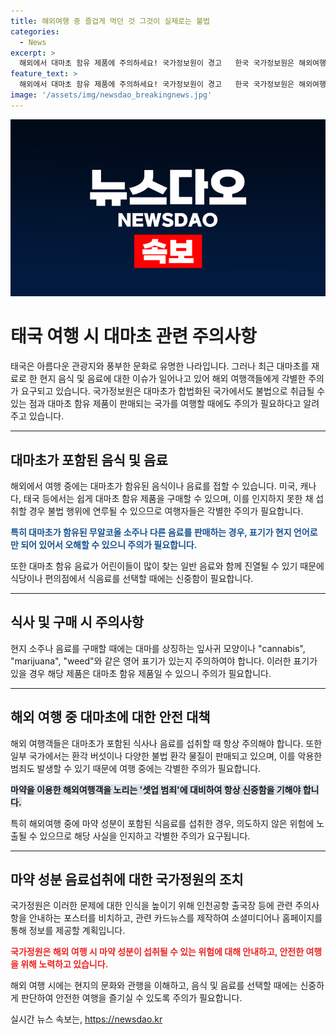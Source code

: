 ```yaml
---
title: 해외여행 중 즐겁게 먹던 것 그것이 실제로는 불법
categories:
  - News
excerpt: >
  해외에서 대마초 함유 제품에 주의하세요! 국가정보원이 경고   한국 국가정보원은 해외여행객들에게 대마초가 합법화된 국가에서도 불법에 연루될 수 있다는 경고를 내렸다. 미국, 캐나다, 태국 등에서 쉽게 대마 쿠키와 음료수를 구할 수 있으며, 일부 음료 상품은 대마 성분을 표기하지 않아 오인될 수 있다. 해당 국가에서 현지 식음료를 구매할 때는 대마를 의미하는 잎사귀 문양과 영문 표기를 주의해야 한다고 당부하고 있다. 특히, 해외여행 중 마약 성분 식음료 섭취에 대해 항상 주의해야 하며, 해외에서 사은품으로 받은 제품에 대해도 주의가 필요하다고 강조했다. 이에 국가정보원은 인천공항 출국장 등에 주의를 당부하는 포스터를 비치하고, 카드뉴스를 제작해 홈페이지와 소셜미디어에 게재할 계획이다.
feature_text: >
  해외에서 대마초 함유 제품에 주의하세요! 국가정보원이 경고   한국 국가정보원은 해외여행객들에게 대마초가 합법화된 국가에서도 불법에 연루될 수 있다는 경고를 내렸다. 미국, 캐나다, 태국 등에서 쉽게 대마 쿠키와 음료수를 구할 수 있으며, 일부 음료 상품은 대마 성분을 표기하지 않아 오인될 수 있다. 해당 국가에서 현지 식음료를 구매할 때는 대마를 의미하는 잎사귀 문양과 영문 표기를 주의해야 한다고 당부하고 있다. 특히, 해외여행 중 마약 성분 식음료 섭취에 대해 항상 주의해야 하며, 해외에서 사은품으로 받은 제품에 대해도 주의가 필요하다고 강조했다. 이에 국가정보원은 인천공항 출국장 등에 주의를 당부하는 포스터를 비치하고, 카드뉴스를 제작해 홈페이지와 소셜미디어에 게재할 계획이다.
image: '/assets/img/newsdao_breakingnews.jpg'
---
```


<p><img src="/assets/img/newsdao_breakingnews.jpg" alt="ranknews 속보" /></p>

<h1>태국 여행 시 대마초 관련 주의사항</h1>

<p data-ke-size="size16">태국은 아름다운 관광지와 풍부한 문화로 유명한 나라입니다. 그러나 최근 대마초를 재료로 한 현지 음식 및 음료에 대한 이슈가 일어나고 있어 해외 여행객들에게 각별한 주의가 요구되고 있습니다. 국가정보원은 대마초가 합법화된 국가에서도 불법으로 취급될 수 있는 점과 대마초 함유 제품이 판매되는 국가를 여행할 때에도 주의가 필요하다고 알려주고 있습니다.</p>

<hr>

<h2>대마초가 포함된 음식 및 음료</h2>

<p data-ke-size="size16">해외에서 여행 중에는 대마초가 함유된 음식이나 음료를 접할 수 있습니다. 미국, 캐나다, 태국 등에서는 쉽게 대마초 함유 제품을 구매할 수 있으며, 이를 인지하지 못한 채 섭취할 경우 불법 행위에 연루될 수 있으므로 여행자들은 각별한 주의가 필요합니다.</p>

<p data-ke-size="size16"><b><span style="color: #1a5490;">특히 대마초가 함유된 무알코올 소주나 다른 음료를 판매하는 경우, 표기가 현지 언어로만 되어 있어서 오해할 수 있으니 주의가 필요합니다.</span></b></p>

<p data-ke-size="size16">또한 대마초 함유 음료가 어린이들이 많이 찾는 일반 음료와 함께 진열될 수 있기 때문에 식당이나 편의점에서 식음료를 선택할 때에는 신중함이 필요합니다.</p>

<hr>

<h2>식사 및 구매 시 주의사항</h2>

<p data-ke-size="size16">현지 소주나 음료를 구매할 때에는 대마를 상징하는 잎사귀 모양이나 "cannabis", "marijuana", "weed"와 같은 영어 표기가 있는지 주의하여야 합니다. 이러한 표기가 있을 경우 해당 제품은 대마초 함유 제품일 수 있으니 주의가 필요합니다.</p>

<hr>

<h2>해외 여행 중 대마초에 대한 안전 대책</h2>

<p data-ke-size="size16">해외 여행객들은 대마초가 포함된 식사나 음료를 섭취할 때 항상 주의해야 합니다. 또한 일부 국가에서는 환각 버섯이나 다양한 불법 환각 물질이 판매되고 있으며, 이를 악용한 범죄도 발생할 수 있기 때문에 여행 중에는 각별한 주의가 필요합니다.</p>

<p data-ke-size="size16"><b><span style="background-color: #21538527;">마약을 이용한 해외여행객을 노리는 '셋업 범죄'에 대비하여 항상 신중함을 기해야 합니다.</span></b></p>

<p data-ke-size="size16">특히 해외여행 중에 마약 성분이 포함된 식음료를 섭취한 경우, 의도하지 않은 위험에 노출될 수 있으므로 해당 사실을 인지하고 각별한 주의가 요구됩니다.</p>

<hr>

<h2>마약 성분 음료섭취에 대한 국가정원의 조치</h2>

<p data-ke-size="size16">국가정원은 이러한 문제에 대한 인식을 높이기 위해 인천공항 출국장 등에 관련 주의사항을 안내하는 포스터를 비치하고, 관련 카드뉴스를 제작하여 소셜미디어나 홈페이지를 통해 정보를 제공할 계획입니다.</p>

<p data-ke-size="size16"><b><span style="color: #ee2323;">국가정원은 해외 여행 시 마약 성분이 섭취될 수 있는 위험에 대해 안내하고, 안전한 여행을 위해 노력하고 있습니다.</span></b></p>

<p data-ke-size="size16">해외 여행 시에는 현지의 문화와 관행을 이해하고, 음식 및 음료를 선택할 때에는 신중하게 판단하여 안전한 여행을 즐기실 수 있도록 주의가 필요합니다.</p>
실시간 뉴스 속보는, <a href="https://newsdao.kr" rel="dofollow">https://newsdao.kr</a>



